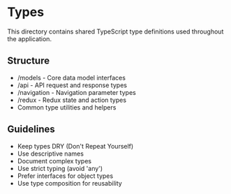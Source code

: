 # Types

This directory contains shared TypeScript type definitions used throughout the application.

## Structure
- /models - Core data model interfaces
- /api - API request and response types
- /navigation - Navigation parameter types
- /redux - Redux state and action types
- Common type utilities and helpers

## Guidelines
- Keep types DRY (Don't Repeat Yourself)
- Use descriptive names
- Document complex types
- Use strict typing (avoid 'any')
- Prefer interfaces for object types
- Use type composition for reusability 